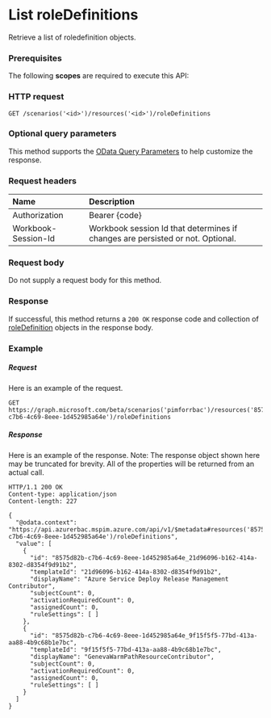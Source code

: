 # List roleDefinitions

Retrieve a list of roledefinition objects.
### Prerequisites
The following **scopes** are required to execute this API: 
### HTTP request
<!-- { "blockType": "ignored" } -->
```http
GET /scenarios('<id>')/resources('<id>')/roleDefinitions
```
### Optional query parameters
This method supports the [OData Query Parameters](http://graph.microsoft.io/docs/overview/query_parameters) to help customize the response.

### Request headers
| Name      |Description|
|:----------|:----------|
| Authorization  | Bearer {code}|
| Workbook-Session-Id  | Workbook session Id that determines if changes are persisted or not. Optional.|

### Request body
Do not supply a request body for this method.
### Response
If successful, this method returns a `200 OK` response code and collection of [roleDefinition](../resources/roledefinition.md) objects in the response body.
### Example
##### Request
Here is an example of the request.
<!-- {
  "blockType": "request",
  "name": "get_roledefinitions"
}-->
```http
GET https://graph.microsoft.com/beta/scenarios('pimforrbac')/resources('8575d82b-c7b6-4c69-8eee-1d452985a64e')/roleDefinitions 
```
##### Response
Here is an example of the response. Note: The response object shown here may be truncated for brevity. All of the properties will be returned from an actual call.
<!-- {
  "blockType": "response",
  "truncated": true,
  "@odata.type": "microsoft.graph.roleDefinition",
  "isCollection": true
} -->
```http
HTTP/1.1 200 OK
Content-type: application/json
Content-length: 227

{
  "@odata.context": "https://api.azurerbac.mspim.azure.com/api/v1/$metadata#resources('8575d82b-c7b6-4c69-8eee-1d452985a64e')/roleDefinitions",
  "value": [
    {
      "id": "8575d82b-c7b6-4c69-8eee-1d452985a64e_21d96096-b162-414a-8302-d8354f9d91b2",
      "templateId": "21d96096-b162-414a-8302-d8354f9d91b2",
      "displayName": "Azure Service Deploy Release Management Contributor",
      "subjectCount": 0,
      "activationRequiredCount": 0,
      "assignedCount": 0,
      "ruleSettings": [ ]
    },
    {
      "id": "8575d82b-c7b6-4c69-8eee-1d452985a64e_9f15f5f5-77bd-413a-aa88-4b9c68b1e7bc",
      "templateId": "9f15f5f5-77bd-413a-aa88-4b9c68b1e7bc",
      "displayName": "GenevaWarmPathResourceContributor",
      "subjectCount": 0,
      "activationRequiredCount": 0,
      "assignedCount": 0,
      "ruleSettings": [ ]
    }
  ]
}
```

<!-- uuid: 8fcb5dbc-d5aa-4681-8e31-b001d5168d79
2015-10-25 14:57:30 UTC -->
<!-- {
  "type": "#page.annotation",
  "description": "List roleDefinitions",
  "keywords": "",
  "section": "documentation",
  "tocPath": ""
}-->